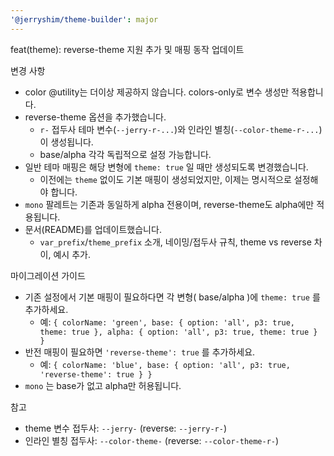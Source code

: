 ```yaml
---
'@jerryshim/theme-builder': major
---
```


feat(theme): reverse-theme 지원 추가 및 매핑 동작 업데이트

변경 사항

- color @utility는 더이상 제공하지 않습니다. colors-only로 변수 생성만 적용합니다.
- reverse-theme 옵션을 추가했습니다.
  - `r-` 접두사 테마 변수(`--jerry-r-...`)와 인라인 별칭(`--color-theme-r-...`)이 생성됩니다.
  - base/alpha 각각 독립적으로 설정 가능합니다.
- 일반 테마 매핑은 해당 변형에 `theme: true` 일 때만 생성되도록 변경했습니다.
  - 이전에는 `theme` 없이도 기본 매핑이 생성되었지만, 이제는 명시적으로 설정해야 합니다.
- `mono` 팔레트는 기존과 동일하게 alpha 전용이며, reverse-theme도 alpha에만 적용됩니다.
- 문서(README)를 업데이트했습니다.
  - `var_prefix`/`theme_prefix` 소개, 네이밍/접두사 규칙, theme vs reverse 차이, 예시 추가.

마이그레이션 가이드

- 기존 설정에서 기본 매핑이 필요하다면 각 변형( base/alpha )에 `theme: true` 를 추가하세요.
  - 예: `{ colorName: 'green', base: { option: 'all', p3: true, theme: true }, alpha: { option: 'all', p3: true, theme: true } }`
- 반전 매핑이 필요하면 `'reverse-theme': true` 를 추가하세요.
  - 예: `{ colorName: 'blue', base: { option: 'all', p3: true, 'reverse-theme': true } }`
- `mono` 는 base가 없고 alpha만 허용됩니다.

참고

- theme 변수 접두사: `--jerry-` (reverse: `--jerry-r-`)
- 인라인 별칭 접두사: `--color-theme-` (reverse: `--color-theme-r-`)
